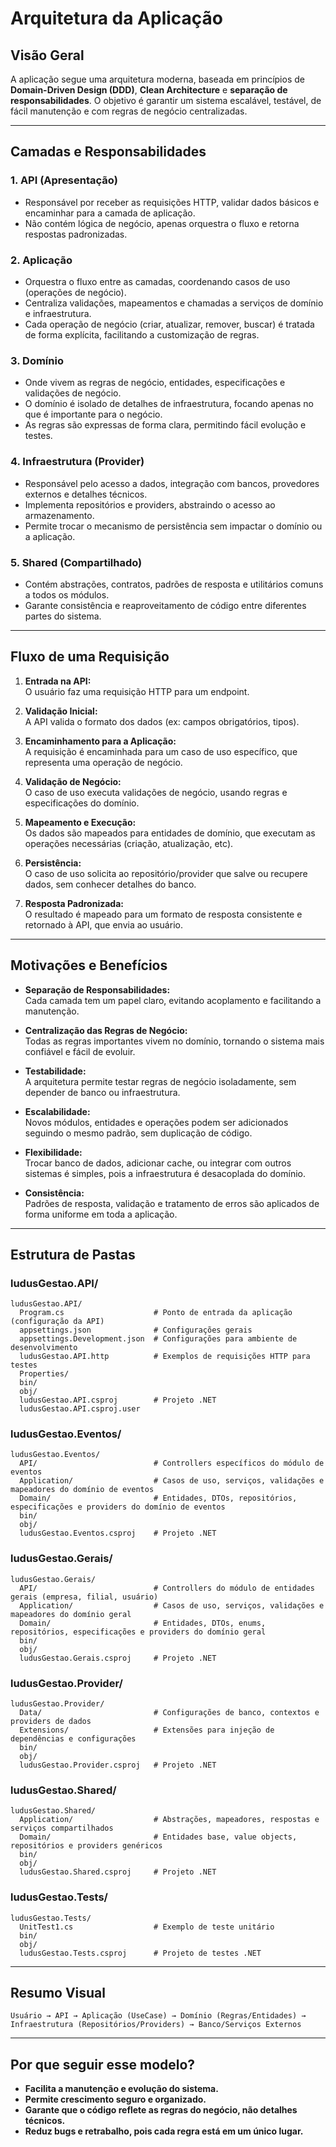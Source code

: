 # Arquitetura da Aplicação

## Visão Geral

A aplicação segue uma arquitetura moderna, baseada em princípios de **Domain-Driven Design (DDD)**, **Clean Architecture** e **separação de responsabilidades**. O objetivo é garantir um sistema escalável, testável, de fácil manutenção e com regras de negócio centralizadas.

---

## Camadas e Responsabilidades

### 1. **API (Apresentação)**
- Responsável por receber as requisições HTTP, validar dados básicos e encaminhar para a camada de aplicação.
- Não contém lógica de negócio, apenas orquestra o fluxo e retorna respostas padronizadas.

### 2. **Aplicação**
- Orquestra o fluxo entre as camadas, coordenando casos de uso (operações de negócio).
- Centraliza validações, mapeamentos e chamadas a serviços de domínio e infraestrutura.
- Cada operação de negócio (criar, atualizar, remover, buscar) é tratada de forma explícita, facilitando a customização de regras.

### 3. **Domínio**
- Onde vivem as regras de negócio, entidades, especificações e validações de negócio.
- O domínio é isolado de detalhes de infraestrutura, focando apenas no que é importante para o negócio.
- As regras são expressas de forma clara, permitindo fácil evolução e testes.

### 4. **Infraestrutura (Provider)**
- Responsável pelo acesso a dados, integração com bancos, provedores externos e detalhes técnicos.
- Implementa repositórios e providers, abstraindo o acesso ao armazenamento.
- Permite trocar o mecanismo de persistência sem impactar o domínio ou a aplicação.

### 5. **Shared (Compartilhado)**
- Contém abstrações, contratos, padrões de resposta e utilitários comuns a todos os módulos.
- Garante consistência e reaproveitamento de código entre diferentes partes do sistema.

---

## Fluxo de uma Requisição

1. **Entrada na API:**  
   O usuário faz uma requisição HTTP para um endpoint.

2. **Validação Inicial:**  
   A API valida o formato dos dados (ex: campos obrigatórios, tipos).

3. **Encaminhamento para a Aplicação:**  
   A requisição é encaminhada para um caso de uso específico, que representa uma operação de negócio.

4. **Validação de Negócio:**  
   O caso de uso executa validações de negócio, usando regras e especificações do domínio.

5. **Mapeamento e Execução:**  
   Os dados são mapeados para entidades de domínio, que executam as operações necessárias (criação, atualização, etc).

6. **Persistência:**  
   O caso de uso solicita ao repositório/provider que salve ou recupere dados, sem conhecer detalhes do banco.

7. **Resposta Padronizada:**  
   O resultado é mapeado para um formato de resposta consistente e retornado à API, que envia ao usuário.

---

## Motivações e Benefícios

- **Separação de Responsabilidades:**  
  Cada camada tem um papel claro, evitando acoplamento e facilitando a manutenção.

- **Centralização das Regras de Negócio:**  
  Todas as regras importantes vivem no domínio, tornando o sistema mais confiável e fácil de evoluir.

- **Testabilidade:**  
  A arquitetura permite testar regras de negócio isoladamente, sem depender de banco ou infraestrutura.

- **Escalabilidade:**  
  Novos módulos, entidades e operações podem ser adicionados seguindo o mesmo padrão, sem duplicação de código.

- **Flexibilidade:**  
  Trocar banco de dados, adicionar cache, ou integrar com outros sistemas é simples, pois a infraestrutura é desacoplada do domínio.

- **Consistência:**  
  Padrões de resposta, validação e tratamento de erros são aplicados de forma uniforme em toda a aplicação.

---

## Estrutura de Pastas

### **ludusGestao.API/**
```
ludusGestao.API/
  Program.cs                    # Ponto de entrada da aplicação (configuração da API)
  appsettings.json              # Configurações gerais
  appsettings.Development.json  # Configurações para ambiente de desenvolvimento
  ludusGestao.API.http          # Exemplos de requisições HTTP para testes
  Properties/
  bin/
  obj/
  ludusGestao.API.csproj        # Projeto .NET
  ludusGestao.API.csproj.user
```

### **ludusGestao.Eventos/**
```
ludusGestao.Eventos/
  API/                          # Controllers específicos do módulo de eventos
  Application/                  # Casos de uso, serviços, validações e mapeadores do domínio de eventos
  Domain/                       # Entidades, DTOs, repositórios, especificações e providers do domínio de eventos
  bin/
  obj/
  ludusGestao.Eventos.csproj    # Projeto .NET
```

### **ludusGestao.Gerais/**
```
ludusGestao.Gerais/
  API/                          # Controllers do módulo de entidades gerais (empresa, filial, usuário)
  Application/                  # Casos de uso, serviços, validações e mapeadores do domínio geral
  Domain/                       # Entidades, DTOs, enums, repositórios, especificações e providers do domínio geral
  bin/
  obj/
  ludusGestao.Gerais.csproj     # Projeto .NET
```

### **ludusGestao.Provider/**
```
ludusGestao.Provider/
  Data/                         # Configurações de banco, contextos e providers de dados
  Extensions/                   # Extensões para injeção de dependências e configurações
  bin/
  obj/
  ludusGestao.Provider.csproj   # Projeto .NET
```

### **ludusGestao.Shared/**
```
ludusGestao.Shared/
  Application/                  # Abstrações, mapeadores, respostas e serviços compartilhados
  Domain/                       # Entidades base, value objects, repositórios e providers genéricos
  bin/
  obj/
  ludusGestao.Shared.csproj     # Projeto .NET
```

### **ludusGestao.Tests/**
```
ludusGestao.Tests/
  UnitTest1.cs                  # Exemplo de teste unitário
  bin/
  obj/
  ludusGestao.Tests.csproj      # Projeto de testes .NET
```

---

## Resumo Visual

```
Usuário → API → Aplicação (UseCase) → Domínio (Regras/Entidades) → Infraestrutura (Repositórios/Providers) → Banco/Serviços Externos
```

---

## Por que seguir esse modelo?

- **Facilita a manutenção e evolução do sistema.**
- **Permite crescimento seguro e organizado.**
- **Garante que o código reflete as regras do negócio, não detalhes técnicos.**
- **Reduz bugs e retrabalho, pois cada regra está em um único lugar.** 